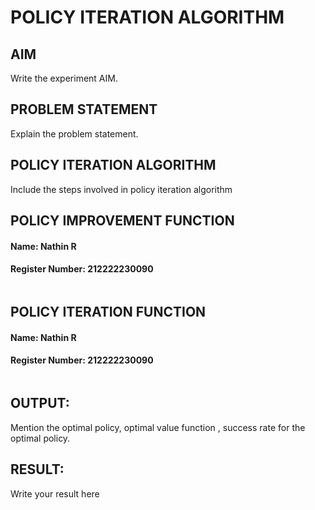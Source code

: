 # POLICY ITERATION ALGORITHM

## AIM
Write the experiment AIM.

## PROBLEM STATEMENT
Explain the problem statement.

## POLICY ITERATION ALGORITHM
Include the steps involved in policy iteration algorithm

## POLICY IMPROVEMENT FUNCTION
#### Name: Nathin R
#### Register Number: 212222230090
```

```
## POLICY ITERATION FUNCTION
#### Name: Nathin R
#### Register Number: 212222230090
```

```
## OUTPUT:
Mention the optimal policy, optimal value function , success rate for the optimal policy.

## RESULT:
Write your result here
